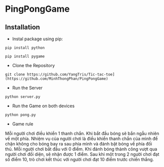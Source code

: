 # PingPongGame
## Installation

- Instal package using pip:

```
pip install python
```

```
pip install pygame
```

- Clone the Repository

```
git clone https://github.com/YangTris/Tic-tac-toe](https://github.com/MinhThongPhan/PingPongGame)
```

- Run the Server

```
python server.py
```

- Run the Game on both devices

```
python pong.py
```

- Game rule

Mỗi người chơi điều khiển 1 thanh chắn. Khi bắt đầu bóng sẽ bắn ngẫu nhiên về một phía.
Nhiệm vụ của người chơi là điều khiển thanh chắn của mình để chặn không cho bóng bay ra sau phía mình và đánh bật bóng về phía đối thủ.
Mỗi người chơi bắt đầu với 0 điểm. Khi đánh bóng thành công vượt qua người chơi đối diện, sẽ nhận được 1 điểm.
Sau khi một trong 2 người chơi đạt số điểm 10, trò chơi kết thúc với người chơi đạt 10 điểm trước chiến thắng.

